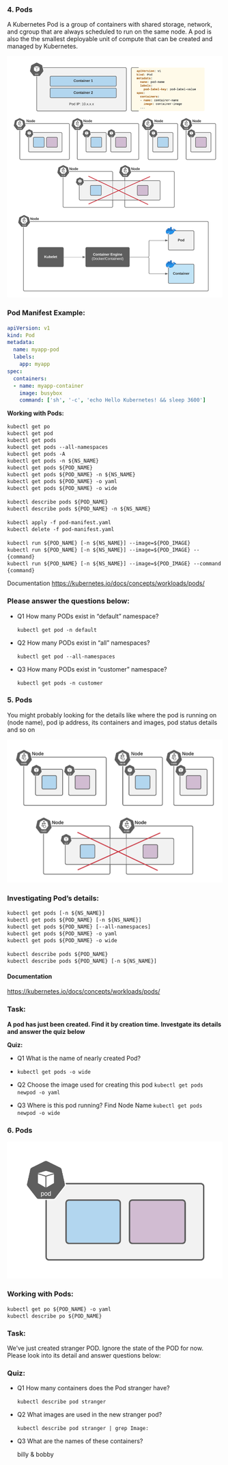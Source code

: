 ### 4. Pods

A Kubernetes Pod is a group of containers with shared storage, network, and cgroup that are always scheduled to run on the same node. A pod is also the the smallest deployable unit of compute that can be created and managed by Kubernetes.

![Pods](img/4-1.png)


### Pod Manifest Example:
```yaml
apiVersion: v1
kind: Pod
metadata:
  name: myapp-pod
  labels:
    app: myapp
spec:
  containers:
  - name: myapp-container
    image: busybox
    command: ['sh', '-c', 'echo Hello Kubernetes! && sleep 3600']
```
**Working with Pods:**
```shell
kubectl get po
kubectl get pod
kubectl get pods
kubectl get pods --all-namespaces
kubectl get pods -A
kubectl get pods -n ${NS_NAME}
kubectl get pods ${POD_NAME}
kubectl get pods ${POD_NAME} -n ${NS_NAME}
kubectl get pods ${POD_NAME} -o yaml
kubectl get pods ${POD_NAME} -o wide

kubectl describe pods ${POD_NAME} 
kubectl describe pods ${POD_NAME} -n ${NS_NAME} 

kubectl apply -f pod-manifest.yaml
kubectl delete -f pod-manifest.yaml

kubectl run ${POD_NAME} [-n ${NS_NAME}] --image=${POD_IMAGE}
kubectl run ${POD_NAME} [-n ${NS_NAME}] --image=${POD_IMAGE} -- {command}
kubectl run ${POD_NAME} [-n ${NS_NAME}] --image=${POD_IMAGE} --command {command}
```

Documentation
https://kubernetes.io/docs/concepts/workloads/pods/

### Please answer the questions below:

- Q1 How many PODs exist in “default” namespace?

    ``kubectl get pod -n default``

- Q2 How many PODs exist in “all” namespaces?

    ``kubectl get pod --all-namespaces``
- Q3 How many PODs exist in “customer” namespace?

    ``kubectl get pods -n customer``



### 5. Pods
You might probably looking for the details like where the pod is running on (node name), pod ip address, its containers and images, pod status details and so on

![Pods](img/5-1.png)

### Investigating Pod’s details:
```shell
kubectl get pods [-n ${NS_NAME}]
kubectl get pods ${POD_NAME} [-n ${NS_NAME}]
kubectl get pods ${POD_NAME} [--all-namespaces]
kubectl get pods ${POD_NAME} -o yaml
kubectl get pods ${POD_NAME} -o wide

kubectl describe pods ${POD_NAME} 
kubectl describe pods ${POD_NAME} [-n ${NS_NAME}]
```

#### Documentation

https://kubernetes.io/docs/concepts/workloads/pods/

### Task:

**A pod has just been created. Find it by creation time. Investgate its details and answer the quiz below**

**Quiz:**

- Q1 What is the name of nearly created Pod?
- ``kubectl get pods -o wide``

- Q2 Choose the image used for creating this pod
    ``kubectl get pods newpod -o yaml``

- Q3 Where is this pod running? Find Node Name
    ``kubectl get pods newpod -o wide``


### 6. Pods

![Pods](img/6-1.png)

### Working with Pods:

```shell
kubectl get po ${POD_NAME} -o yaml
kubectl describe po ${POD_NAME}
```

### Task:

We’ve just created stranger POD. Ignore the state of the POD for now. Please look into its detail and answer questions below:

### Quiz:
- Q1 How many containers does the Pod stranger have?

    ``kubectl describe pod stranger``

- Q2 What images are used in the new stranger pod?

    ``kubectl describe pod stranger | grep Image:``

- Q3 What are the names of these containers?

    billy & bobby

